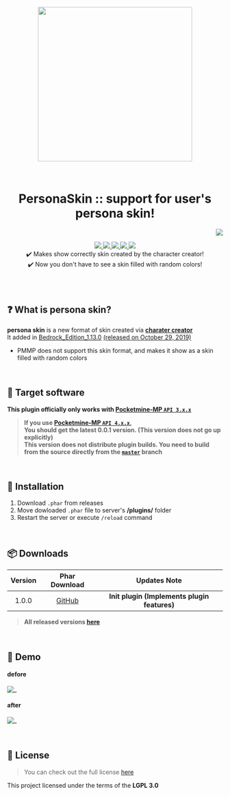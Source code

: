 <p align="center"> <img src="https://ghcdn.rawgit.org/Blugin/PersonaSkin-PMMP/stable/icon.png" width="360"> </p>
<br> <h1 align="center"> PersonaSkin :: support for user's persona skin! </h1>
<p align="right">  
  <a href="https://github.com/Blugin/PersonaSkin-PMMP/blob/stable/README_KOR.md">  
    <img src="https://img.shields.io/static/v1?label=%ED%95%9C%EA%B5%AD%EC%96%B4&message=%EB%A1%9C+%EC%9D%BD%EA%B8%B0&labelColor=success">  
  </a>  
</p>  
<p align="center">  
  <a href="https://poggit.pmmp.io/ci/Blugin/PersonaSkin-PMMP/PersonaSkin">  
    <img src="https://poggit.pmmp.io/ci.shield/Blugin/PersonaSkin-PMMP/PersonaSkin?style=flat-square">  
  </a>  
  <a href="https://github.com/Blugin/PersonaSkin-PMMP/releases">  
    <img src="https://img.shields.io/github/release/Blugin/PersonaSkin-PMMP.svg?style=flat-square">  
  </a>  
  <a href="https://github.com/Blugin/PersonaSkin-PMMP/releases">  
    <img src="https://img.shields.io/github/downloads/Blugin/PersonaSkin-PMMP/total.svg?style=flat-square">  
  </a>  
  </a>  
  <a href="https://github.com/Blugin/PersonaSkin-PMMP/blob/master/LICENSE">  
    <img src="https://img.shields.io/github/license/Blugin/PersonaSkin-PMMP.svg?style=flat-square">  
  </a>  
  <a href="http://hits.dwyl.com/Blugin/PersonaSkin-PMMP">  
    <img src="http://hits.dwyl.com/Blugin/PersonaSkin-PMMP.svg">  
  </a>  
  <br> ✔️ Makes show correctly skin created by the character creator!  
  <br> ✔️ Now you don't have to see a skin filled with random colors!  
</p>  
  
<br>  
<br>  
  
## :question: What is **persona skin**?  
**persona skin** is a new format of skin created via [**charater creator**](https://minecraft.gamepedia.com/Character_creator)  
It added in [Bedrock_Edition_1.13.0](https://minecraft.gamepedia.com/Bedrock_Edition_1.13.0) [(released on October 29, 2019)](https://feedback.minecraft.net/hc/en-us/articles/360035247792)  
- PMMP does not support this skin format, and makes it show as a skin filled with random colors  
  
<br>  
  
## :file_folder: Target software  
**This plugin officially only works with [Pocketmine-MP `API 3.x.x`](https://github.com/pmmp/PocketMine-MP/tree/stable)**
> **If you use [**Pocketmine-MP** `API 4.x.x`](https://github.com/pmmp/PocketMine-MP/tree/master),**  
> **You should get the latest 0.0.1 version. (This version does not go up explicitly)**  
> **This version does not distribute plugin builds. You need to build from the source directly from the [`master`](https://github.com/Blugin/PersonaSkin-PMMP/tree/master) branch**
  
<br>  
  
## :wrench: Installation
1) Download `.phar` from releases  
2) Move dowloaded `.phar` file to server's **/plugins/** folder  
3) Restart the server or execute `/reload` command  
  
<br>  
  
## :package: Downloads  
  
| Version | Phar Download | Updates Note |  
| :-----: | :-----------: | :----------: |    
| 1.0.0 | [GitHub](https://github.com/Blugin/PersonaSkin-PMMP/releases/download/1.0.0/PersonaSkin_v1.0.0.phar) | **Init plugin (Implements plugin features)** |  
  
> **All released versions [here](https://github.com/Blugin/PersonaSkin-PMMP/releases)**  
  
<br>   
  
## :space_invader: Demo  
#### defore
 ![_](https://ghcdn.rawgit.org/Blugin/PersonaSkin-PMMP/stable/assets/demo/before.png)  
#### after  
 ![_](https://ghcdn.rawgit.org/Blugin/PersonaSkin-PMMP/stable/assets/demo/after.png)  
  
<br>  
  
## :memo: License  
> You can check out the full license [here](https://github.com/Blugin/PersonaSkin-PMMP/blob/stable/LICENSE)  
  
This project licensed under the terms of the **LGPL 3.0**  
